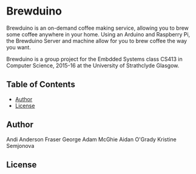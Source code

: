 # Brewduino

Brewduino is an on-demand coffee making service, allowing you to brew some
coffee anywhere in your home. Using an Arduino and Raspberry Pi, the
Brewduino Server and machine allow for you to brew coffee the way you want.

Brewduino is a group project for the Embdded Systems class CS413 in Computer
Science, 2015-16 at the University of Strathclyde Glasgow.

## Table of Contents

- [Author](#author)
- [License](#license)

## Author
Andi Anderson
Fraser George
Adam McGhie
Aidan O'Grady
Kristine Semjonova

## License
